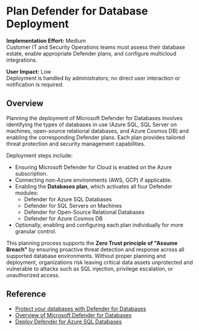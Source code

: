 # Plan Defender for Database Deployment

**Implementation Effort:** Medium  
Customer IT and Security Operations teams must assess their database estate, enable appropriate Defender plans, and configure multicloud integrations.

**User Impact:** Low  
Deployment is handled by administrators; no direct user interaction or notification is required.

## Overview

Planning the deployment of Microsoft Defender for Databases involves identifying the types of databases in use (Azure SQL, SQL Server on machines, open-source relational databases, and Azure Cosmos DB) and enabling the corresponding Defender plans. Each plan provides tailored threat protection and security management capabilities.

Deployment steps include:

- Ensuring Microsoft Defender for Cloud is enabled on the Azure subscription.
- Connecting non-Azure environments (AWS, GCP) if applicable.
- Enabling the **Databases plan**, which activates all four Defender modules:
  - Defender for Azure SQL Databases
  - Defender for SQL Servers on Machines
  - Defender for Open-Source Relational Databases
  - Defender for Azure Cosmos DB
- Optionally, enabling and configuring each plan individually for more granular control.

This planning process supports the **Zero Trust principle of "Assume Breach"** by ensuring proactive threat detection and response across all supported database environments. Without proper planning and deployment, organizations risk leaving critical data assets unprotected and vulnerable to attacks such as SQL injection, privilege escalation, or unauthorized access.

## Reference

- [Protect your databases with Defender for Databases](https://learn.microsoft.com/en-us/azure/defender-for-cloud/tutorial-enable-databases-plan)  
- [Overview of Microsoft Defender for Databases](https://learn.microsoft.com/en-us/azure/defender-for-cloud/defender-for-databases-overview)  
- [Deploy Defender for Azure SQL Databases](https://learn.microsoft.com/en-us/azure/defender-for-cloud/enable-sql-database-plan)
